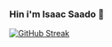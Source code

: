 ### Hin i'm Isaac Saado 👋

[![GitHub Streak](https://streak-stats.demolab.com?user=wolfis21&theme=python-dark&locale=es)](https://git.io/streak-stats)

<!--
**wolfis21/wolfis21** is a ✨ _special_ ✨ repository because its `README.md` (this file) appears on your GitHub profile.

Here are some ideas to get you started:

- 🔭 I’m currently working on ...
- 🌱 I’m currently learning ...
- 👯 I’m looking to collaborate on ...
- 🤔 I’m looking for help with ...
- 💬 Ask me about ...
- 📫 How to reach me: ...
- 😄 Pronouns: ...
- ⚡ Fun fact: ...
-->
